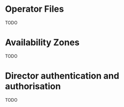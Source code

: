 # Operator Files

TODO

# Availability Zones

TODO

# Director authentication and authorisation

TODO

